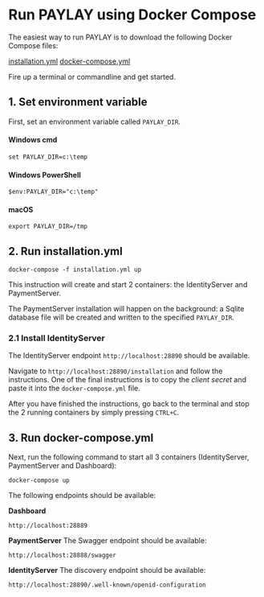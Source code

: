 # Run PAYLAY using Docker Compose
The easiest way to run PAYLAY is to download the following Docker Compose files:

[installation.yml](installation.yml)
[docker-compose.yml](docker-compose.yml)

Fire up a terminal or commandline and get started.

## 1. Set environment variable
First, set an environment variable called `PAYLAY_DIR`.

#### Windows cmd
~~~
set PAYLAY_DIR=c:\temp
~~~

#### Windows PowerShell
~~~
$env:PAYLAY_DIR="c:\temp"
~~~

#### macOS
~~~
export PAYLAY_DIR=/tmp
~~~

## 2. Run installation.yml
~~~
docker-compose -f installation.yml up
~~~

This instruction will create and start 2 containers: the IdentityServer and PaymentServer.

The PaymentServer installation will happen on the background: a Sqlite database file will be created and written to the specified `PAYLAY_DIR`.

### 2.1 Install IdentityServer
The IdentityServer endpoint `http://localhost:28890` should be available.

Navigate to `http://localhost:28890/installation` and follow the instructions.
One of the final instructions is to copy the *client secret* and paste it into the `docker-compose.yml` file.

After you have finished the instructions, go back to the terminal and stop the 2 running containers by simply pressing `CTRL+C`.

## 3. Run docker-compose.yml
Next, run the following command to start all 3 containers (IdentityServer, PaymentServer and Dashboard):

~~~
docker-compose up
~~~

The following endpoints should be available:

**Dashboard**
~~~
http://localhost:28889
~~~

**PaymentServer**
The Swagger endpoint should be available:
~~~
http://localhost:28888/swagger
~~~

**IdentityServer**
The discovery endpoint should be available:
~~~
http://localhost:28890/.well-known/openid-configuration
~~~